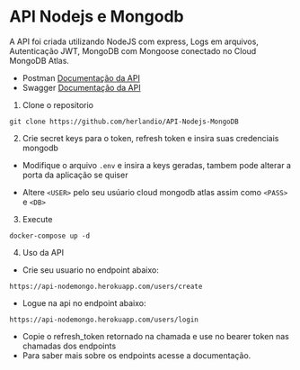 # API Nodejs e Mongodb

A API foi criada utilizando NodeJS com express, Logs em arquivos, Autenticação JWT, MongoDB com Mongoose conectado no Cloud MongoDB Atlas.

- Postman [Documentação da API](https://documenter.getpostman.com/view/15201113/UVsSP4Jj)
- Swagger [Documentação da API](https://api-nodemongo.herokuapp.com/docs)

1. Clone o repositorio
  
  ```
  git clone https://github.com/herlandio/API-Nodejs-MongoDB
  ```

2. Crie secret keys para o token, refresh token e insira suas credenciais mongodb
  
- Modifique o arquivo ```.env``` e insira a keys geradas, tambem pode alterar a porta da aplicação se quiser

- Altere ```<USER>``` pelo seu usúario cloud mongodb atlas assim como ```<PASS>``` e ```<DB>```

3. Execute  
  ```   
  docker-compose up -d
  ```
  
4. Uso da API
  - Crie seu usuario no endpoint abaixo:

```
https://api-nodemongo.herokuapp.com/users/create
```
  - Logue na api no endpoint abaixo:
```
https://api-nodemongo.herokuapp.com/users/login
```
  - Copie o refresh_token retornado na chamada e use no bearer token nas chamadas dos endpoints
  - Para saber mais sobre os endpoints acesse a documentação.